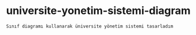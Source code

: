 # universite-yonetim-sistemi-diagram

```
Sınıf diagramı kullanarak üniversite yönetim sistemi tasarladım
```
